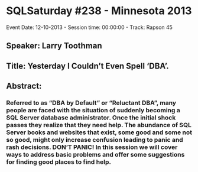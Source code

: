 # SQLSaturday #238 - Minnesota 2013
Event Date: 12-10-2013 - Session time: 00:00:00 - Track: Rapson 45
## Speaker: Larry Toothman
## Title: Yesterday I Couldn’t Even Spell ‘DBA’.
## Abstract:
### Referred to as “DBA by Default” or “Reluctant DBA”, many people are faced with the situation of suddenly becoming a SQL Server database administrator.  Once the initial shock passes they realize that they need help. The abundance of SQL Server books and websites that exist, some good and some not so good, might only increase confusion leading to panic and rash decisions. DON’T PANIC! In this session we will cover ways to address basic problems and offer some suggestions for finding good places to find help. 
